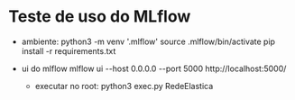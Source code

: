 # Teste de uso do MLflow

 - ambiente:
python3 -m venv '.mlflow'
source .mlflow/bin/activate
pip install -r requirements.txt

 - ui do mlflow 
mlflow ui --host 0.0.0.0 --port 5000
http://localhost:5000/


    - executar no root:
 python3 exec.py RedeElastica